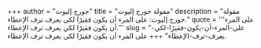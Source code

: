 +++
author = "جورج إليوت"
title = "مقولة جورج إليوت"
description = "مقولة جورج إليوت: على المرء أن يكون فقيرًا لكي يعرف ترف الإعطاء."
quote = '''على المرء أن يكون فقيرًا لكي يعرف ترف الإعطاء.'''
slug = "على-المرء-أن-يكون-فقيرًا-لكي-يعرف-ترف-الإعطاء"
+++
على المرء أن يكون فقيرًا لكي يعرف ترف الإعطاء.
